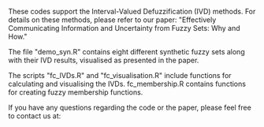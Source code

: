 These codes support the Interval-Valued Defuzzification (IVD) methods.
For details on these methods, please refer to our paper: "Effectively Communicating Information and Uncertainty from Fuzzy Sets: Why and How."

The file "demo_syn.R" contains eight different synthetic fuzzy sets along with their IVD results, visualised as presented in the paper.

The scripts "fc_IVDs.R" and "fc_visualisation.R" include functions for calculating and visualising the IVDs.
fc_membership.R contains functions for creating fuzzy membership functions.

If you have any questions regarding the code or the paper, please feel free to contact us at:
